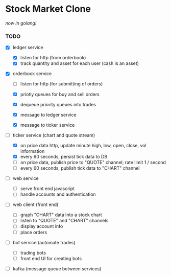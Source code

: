 # Stock Market Clone

_now in golang!_

### TODO
- [x] ledger service  
  - [x] listen for http (from orderbook)
  - [x] track quantity and asset for each user (cash is an asset)  

- [x] orderbook service  
  - [ ] listen for http (for submitting of orders)  
  - [x] priotiy queues for buy and sell orders
  - [x] dequeue priority queues into trades
  - [x] message to ledger service  
  - [x] message to ticker service  


- [ ] ticker service (chart and quote stream)  
  - [x] on price data http, update minute high, low, open, close, vol information  
  - [x] every 60 seconds, persist tick data to DB  
  - [ ] on price data, publish price to "QUOTE" channel; rate limit 1 / second  
  - [ ] every 60 seconds, publish tick data to "CHART" channel  

- [ ] web service  
  - [ ] serve front end javascript  
  - [ ] handle accounts and authentication  

- [ ] web client (front end)  
  - [ ] graph "CHART" data into a stock chart  
  - [ ] listen to "QUOTE" and "CHART" channels  
  - [ ] display account info  
  - [ ] place orders  

- [ ] bot service (automate trades)  
  - [ ] trading bots   
  - [ ] front end UI for creating bots  

- [ ] kafka (message queue between services)  


